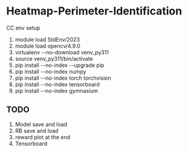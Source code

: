 # Heatmap-Perimeter-Identification

CC env setup
1. module load StdEnv/2023
2. module load opencv/4.9.0
3. virtualenv --no-download venv_py311
4. source venv_py311/bin/activate
5. pip install --no-index --upgrade pip
6. pip install --no-index numpy
7. pip install --no-index torch torchvision
8. pip install --no-index tensorboard
9. pip install --no-index gymnasium

## TODO
1. Model save and load
2. RB save and load
3. reward plot at the end
4. Tensorboard

